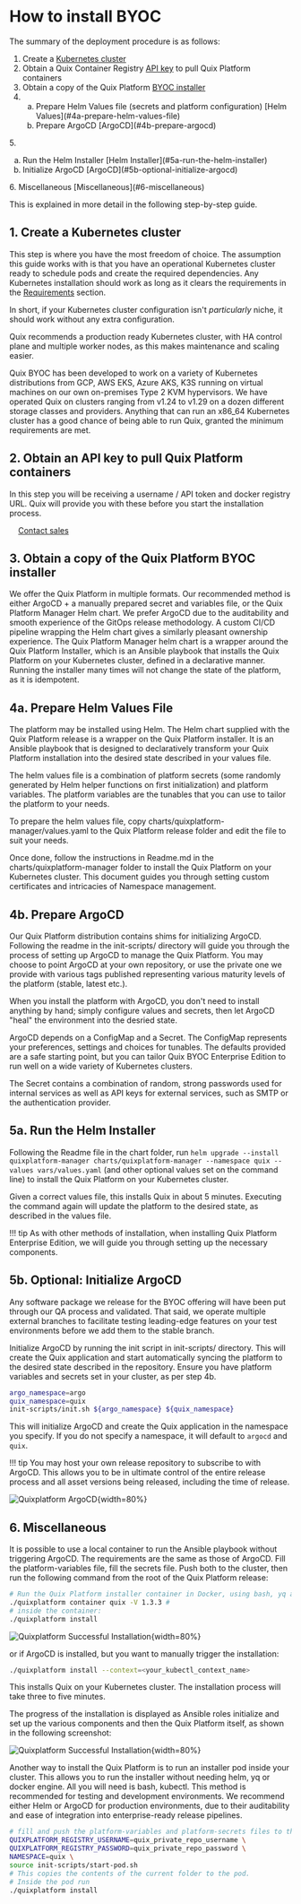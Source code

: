 # How to install BYOC

The summary of the deployment procedure is as follows:

1. Create a [Kubernetes cluster](#1-create-a-kubernetes-cluster)
2. Obtain a Quix Container Registry [API key](#2-obtain-an-api-key-to-pull-quix-platform-containers) to pull Quix Platform containers
3. Obtain a copy of the Quix Platform [BYOC installer](#3-obtain-a-copy-of-the-quix-platform-byoc-installer-ansible-recipe--docker-image)
4. <ol type="a">
    <li> Prepare Helm Values file (secrets and platform configuration) [Helm Values](#4a-prepare-helm-values-file) </li>
    <li> Prepare ArgoCD [ArgoCD](#4b-prepare-argocd)  </li>
</ol>
5. <ol type="a">
    <li> Run the Helm Installer [Helm Installer](#5a-run-the-helm-installer) </li>
    <li> Initialize ArgoCD [ArgoCD](#5b-optional-initialize-argocd) </li>
</ol>
6. Miscellaneous [Miscellaneous](#6-miscellaneous)

This is explained in more detail in the following step-by-step guide.

## 1. Create a Kubernetes cluster

This step is where you have the most freedom of choice. The assumption this guide works with is that you have an operational Kubernetes cluster ready to schedule pods and create the required dependencies. Any Kubernetes installation should work as long as it clears the requirements in the [Requirements](requirements.md) section.

In short, if your Kubernetes cluster configuration isn't _particularly_ niche, it should work without any extra configuration.

Quix recommends a production ready Kubernetes cluster, with HA control plane and multiple worker nodes, as this makes maintenance and scaling easier.

Quix BYOC has been developed to work on a variety of Kubernetes distributions from GCP, AWS EKS, Azure AKS, K3S running on virtual machines on our own on-premises Type 2 KVM hypervisors. We have operated Quix on clusters ranging from v1.24 to v1.29 on a dozen different storage classes and providers. Anything that can run an x86_64 Kubernetes cluster has a good chance of being able to run Quix, granted the minimum requirements are met.

## 2. Obtain an API key to pull Quix Platform containers

In this step you will be receiving a username / API token and docker registry URL. Quix will provide you with these before you start the installation process.

&nbsp;&nbsp;&nbsp;&nbsp;[Contact sales](https://share.hsforms.com/1iW0TmZzKQMChk0lxd_tGiw4yjw2)

## 3. Obtain a copy of the Quix Platform BYOC installer

We offer the Quix Platform in multiple formats. Our recommended method is either ArgoCD + a manually prepared secret and variables file, or the Quix Platform Manager Helm chart. We prefer ArgoCD due to the auditability and smooth experience of the GitOps release methodology. A custom CI/CD pipeline wrapping the Helm chart gives a similarly pleasant ownership experience. The Quix Platform Manager helm chart is a wrapper around the Quix Platform Installer, which is an Ansible playbook that installs the Quix Platform on your Kubernetes cluster, defined in a declarative manner. Running the installer many times will not change the state of the platform, as it is idempotent.

## 4a. Prepare Helm Values File

The platform may be installed using Helm. The Helm chart supplied with the Quix Platform release is a wrapper on the Quix Platform installer. It is an Ansible playbook that is designed to declaratively transform your Quix Platform installation into the desired state described in your values file.

The helm values file is a combination of platform secrets (some randomly generated by Helm helper functions on first initialization) and platform variables. The platform variables are the tunables that you can use to tailor the platform to your needs.

To prepare the helm values file, copy charts/quixplatform-manager/values.yaml to the Quix Platform release folder and edit the file to suit your needs.

Once done, follow the instructions in Readme.md in the charts/quixplatform-manager folder to install the Quix Platform on your Kubernetes cluster. This document guides you through setting custom certificates and intricacies of Namespace management.

## 4b. Prepare ArgoCD

Our Quix Platform distribution contains shims for initializing ArgoCD. Following the readme in the init-scripts/ directory will guide you through the process of setting up ArgoCD to manage the Quix Platform. You may choose to point ArgoCD at your own repository, or use the private one we provide with various tags published representing various maturity levels of the platform (stable, latest etc.).

When you install the platform with ArgoCD, you don't need to install anything by hand; simply configure values and secrets, then let ArgoCD "heal" the environment into the desried state.

ArgoCD depends on a ConfigMap and a Secret. The ConfigMap represents your preferences, settings and choices for tunables. The defaults provided are a safe starting point, but you can tailor Quix BYOC Enterprise Edition to run well on a wide variety of Kubernetes clusters.

The Secret contains a combination of random, strong passwords used for internal services as well as API keys for external services, such as SMTP or the authentication provider.

## 5a. Run the Helm Installer

Following the Readme file in the chart folder, run `helm upgrade --install quixplatform-manager charts/quixplatform-manager --namespace quix --values vars/values.yaml` (and other optional values set on the command line) to install the Quix Platform on your Kubernetes cluster.

Given a correct values file, this installs Quix in about 5 minutes. Executing the command again will update the platform to the desired state, as described in the values file.

!!! tip
    As with other methods of installation, when installing Quix Platform Enterprise Edition, we will guide you through setting up the necessary components.


## 5b. Optional: Initialize ArgoCD

Any software package we release for the BYOC offering will have been put through our QA process and validated. That said, we operate multiple external branches to facilitate testing leading-edge features on your test environments before we add them to the stable branch.

Initialize ArgoCD by running the init script in init-scripts/ directory. This will create the Quix application and start automatically syncing the platform to the desired state described in the repository. Ensure you have platform variables and secrets set in your cluster, as per step 4b.

```bash
argo_namespace=argo
quix_namespace=quix
init-scripts/init.sh ${argo_namespace} ${quix_namespace}
```

This will initialize ArgoCD and create the Quix application in the namespace you specify. If you do not specify a namespace, it will default to `argocd` and `quix`.

!!! tip
    You may host your own release repository to subscribe to with ArgoCD. This allows you to be in ultimate control of the entire release process and all asset versions being released, including the time of release.

![Quixplatform ArgoCD](../images/byoc/quix-installer-argocd-dashboard-view.jpg){width=80%}

## 6. Miscellaneous

It is possible to use a local container to run the Ansible playbook without triggering ArgoCD. The requirements are the same as those of ArgoCD. Fill the platform-variables file, fill the secrets file. Push both to the cluster, then run the following command from the root of the Quix Platform release:

```bash
# Run the Quix Platform installer container in Docker, using bash, yq and kubectl
./quixplatform container quix -V 1.3.3 # 
# inside the container:
./quixplatform install
```

![Quixplatform Successful Installation](../images/byoc/quix-installer-argocd-success.jpg){width=80%}

or if ArgoCD is installed, but you want to manually trigger the installation:

```bash
./quixplatform install --context=<your_kubectl_context_name>
```

This installs Quix on your Kubernetes cluster. The installation process will take three to five minutes. 

The progress of the installation is displayed as Ansible roles initialize and set up the various components and then the Quix Platform itself, as shown in the following screenshot:

![Quixplatform Successful Installation](../images/byoc/byoc-successful-install.png){width=80%}


Another way to install the Quix Platform is to run an installer pod inside your cluster. This allows you to run the installer without needing helm, yq or docker engine. All you will need is bash, kubectl.
This method is recommended for testing and development environments. We recommend either Helm or ArgoCD for production environments, due to their auditability and ease of integration into enterprise-ready release pipelines.
```bash
# fill and push the platform-variables and platform-secrets files to the cluster, follow readme.md in the root folder
QUIXPLATFORM_REGISTRY_USERNAME=quix_private_repo_username \
QUIXPLATFORM_REGISTRY_PASSWORD=quix_private_repo_password \
NAMESPACE=quix \
source init-scripts/start-pod.sh
# This copies the contents of the current folder to the pod.
# Inside the pod run
./quixplatform install
```
